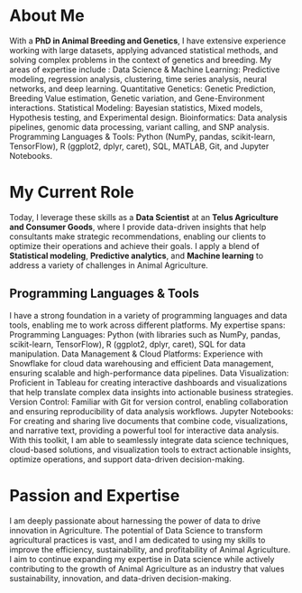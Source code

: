 # About Me

With a **PhD in Animal Breeding and Genetics**, I have extensive experience working with large datasets, applying advanced statistical methods, and solving complex problems in the context of genetics and breeding. 
My areas of expertise include : 
Data Science & Machine Learning: Predictive modeling, regression analysis, clustering, time series analysis, neural networks, and deep learning.
Quantitative Genetics: Genetic Prediction, Breeding Value estimation, Genetic variation, and Gene-Environment interactions.
Statistical Modeling: Bayesian statistics, Mixed models, Hypothesis testing, and Experimental design.
Bioinformatics: Data analysis pipelines, genomic data processing, variant calling, and SNP analysis.
Programming Languages & Tools: Python (NumPy, pandas, scikit-learn, TensorFlow), R (ggplot2, dplyr, caret), SQL, MATLAB, Git, and Jupyter Notebooks.

# My Current Role

Today, I leverage these skills as a **Data Scientist** at an **Telus Agriculture and Consumer Goods**, where I provide data-driven insights that help consultants make strategic recommendations, enabling our clients to optimize their operations and achieve their goals. I apply a blend of **Statistical modeling**, **Predictive analytics**, and **Machine learning** to address a variety of challenges in Animal Agriculture. 

## Programming Languages & Tools

I have a strong foundation in a variety of programming languages and data tools, enabling me to work across different platforms.
My expertise spans:
Programming Languages: Python (with libraries such as NumPy, pandas, scikit-learn, TensorFlow), R (ggplot2, dplyr, caret), SQL for data manipulation.
Data Management & Cloud Platforms: Experience with Snowflake for cloud data warehousing and efficient Data management, ensuring scalable and high-performance data pipelines.
Data Visualization: Proficient in Tableau for creating interactive dashboards and visualizations that help translate complex data insights into actionable business strategies.
Version Control: Familiar with Git for version control, enabling collaboration and ensuring reproducibility of data analysis workflows.
Jupyter Notebooks: For creating and sharing live documents that combine code, visualizations, and narrative text, providing a powerful tool for interactive data analysis.
With this toolkit, I am able to seamlessly integrate data science techniques, cloud-based solutions, and visualization tools to extract actionable insights, optimize operations, and support data-driven decision-making.

# Passion and Expertise

I am deeply passionate about harnessing the power of data to drive innovation in Agriculture. The potential of Data Science to transform agricultural practices is vast, and I am dedicated to using my skills to improve the efficiency, sustainability, and profitability of Animal Agriculture. 
I aim to continue expanding my expertise in Data science while actively contributing to the growth of Animal Agriculture as an industry that values sustainability, innovation, and data-driven decision-making.
